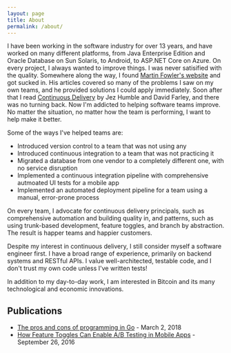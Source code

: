 ```yaml
---
layout: page
title: About
permalink: /about/
---
```


I have been working in the software industry for over 13 years, and have worked on many different platforms, from Java Enterprise Edition and Oracle Database on Sun Solaris, to Android, to ASP.NET Core on Azure. On every project, I always wanted to improve things. I was never satisified with the quality. Somewhere along the way, I found [Martin Fowler's website](https://martinfowler.com) and got sucked in. His articles covered so many of the problems I saw on my own teams, and he provided solutions I could apply immediately. Soon after that I read [Continuous Delivery](https://continuousdelivery.com) by Jez Humble and David Farley, and there was no turning back. Now I'm addicted to helping software teams improve. No matter the situation, no matter how the team is performing, I want to help make it better.

Some of the ways I've helped teams are:

- Introduced version control to a team that was not using any
- Introduced continuous integration to a team that was not practicing it
- Migrated a database from one vendor to a completely different one, with no service disruption
- Implemented a continuous integration pipeline with comprehensive autmoated UI tests for a mobile app
- Implemented an automated deployment pipeline for a team using a manual, error-prone process

On every team, I advocate for continuous delivery principals, such as comprehensive automation and building quality in, and patterns, such as using trunk-based development, feature toggles, and branch by abstraction. The result is happer teams and happier customers.

Despite my interest in continuous delivery, I still consider myself a software engineer first. I have a broad range of experience, primarily on backend systems and RESTful APIs. I value well-architected, testable code, and I don't trust my own code unless I've written tests!

In addition to my day-to-day work, I am interested in Bitcoin and its many technological and economic innovations.

## Publications

* [The pros and cons of programming in Go](https://willowtreeapps.com/ideas/the-pros-and-cons-of-programming-in-go) - March 2, 2018
* [How Feature Toggles Can Enable A/B Testing in Mobile Apps](https://willowtreeapps.com/ideas/how-feature-toggles-can-enable-ab-testing-in-mobile-apps) - September 26, 2016

